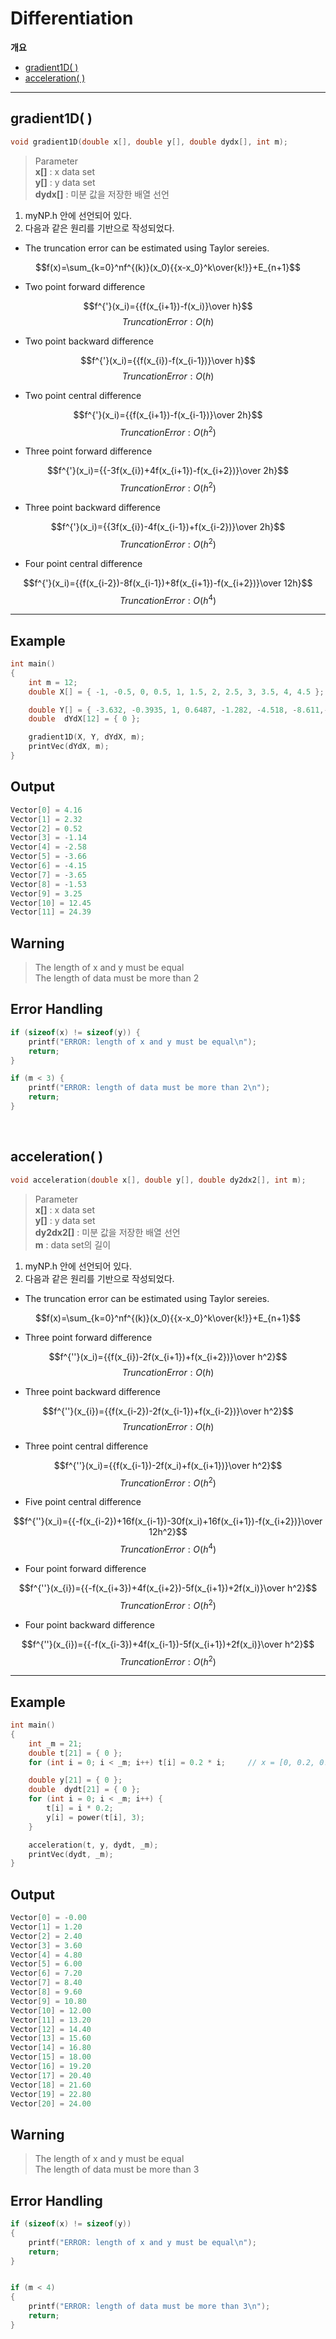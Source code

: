# Differentiation<br>

**개요**<br>
* [gradient1D( )]()<br>
* [acceleration( )]()<br>


<hr>

## gradient1D( )<br>

```c
void gradient1D(double x[], double y[], double dydx[], int m);
```
>Parameter<br>
**x[]** : x data set <br>
**y[]** : y data set <br>
**dydx[]** : 미분 값을 저장한 배열 선언 <br>

1. myNP.h 안에 선언되어 있다.
2. 다음과 같은 원리를 기반으로 작성되었다.<br>

* The truncation error can be estimated using Taylor sereies.

$$f(x)=\sum_{k=0}^nf^{(k)}(x_0){{x-x_0}^k\over{k!}}+E_{n+1}$$

* Two point forward difference

$$f^{'}(x_i)={{f(x_{i+1})-f(x_i)}\over h}$$
$$Truncation Error:O(h)$$

* Two point backward difference

$$f^{'}(x_i)={{f(x_{i})-f(x_{i-1})}\over h}$$
$$Truncation Error:O(h)$$

* Two point central difference

$$f^{'}(x_i)={{f(x_{i+1})-f(x_{i-1})}\over 2h}$$
$$Truncation Error:O(h^2)$$

* Three point forward difference

$$f^{'}(x_i)={{-3f(x_{i})+4f(x_{i+1})-f(x_{i+2})}\over 2h}$$
$$Truncation Error:O(h^2)$$

* Three point backward difference

$$f^{'}(x_i)={{3f(x_{i})-4f(x_{i-1})+f(x_{i-2})}\over 2h}$$
$$Truncation Error:O(h^2)$$

* Four point central difference

$$f^{'}(x_i)={{f(x_{i-2})-8f(x_{i-1})+8f(x_{i+1})-f(x_{i+2})}\over 12h}$$
$$Truncation Error:O(h^4)$$
    


<hr>

## Example <br>
```c++
int main()
{
    int m = 12;
    double X[] = { -1, -0.5, 0, 0.5, 1, 1.5, 2, 2.5, 3, 3.5, 4, 4.5 };

    double Y[] = { -3.632, -0.3935, 1, 0.6487, -1.282, -4.518, -8.611,-12.82,-15.91,-15.88,-9.402,9.017 };
    double  dYdX[12] = { 0 };

    gradient1D(X, Y, dYdX, m);
    printVec(dYdX, m);
}
```

## Output <br>
```c
Vector[0] = 4.16
Vector[1] = 2.32
Vector[2] = 0.52
Vector[3] = -1.14
Vector[4] = -2.58
Vector[5] = -3.66
Vector[6] = -4.15
Vector[7] = -3.65
Vector[8] = -1.53
Vector[9] = 3.25
Vector[10] = 12.45
Vector[11] = 24.39
```

## Warning
>The length of x and y must be equal<br>
The length of data must be more than 2

## Error Handling
```c
if (sizeof(x) != sizeof(y)) {
	printf("ERROR: length of x and y must be equal\n");
	return;
}

if (m < 3) {
	printf("ERROR: length of data must be more than 2\n");
	return;
}
```
<br>

## acceleration( )<br>

```c
void acceleration(double x[], double y[], double dy2dx2[], int m);
```
>Parameter<br>
**x[]** : x data set <br>
**y[]** : y data set <br>
**dy2dx2[]** : 미분 값을 저장한 배열 선언 <br>
**m** : data set의 길이

1. myNP.h 안에 선언되어 있다.
2. 다음과 같은 원리를 기반으로 작성되었다.<br>

* The truncation error can be estimated using Taylor sereies.

$$f(x)=\sum_{k=0}^nf^{(k)}(x_0){{x-x_0}^k\over{k!}}+E_{n+1}$$


* Three point forward difference

$$f^{''}(x_i)={{f(x_{i})-2f(x_{i+1})+f(x_{i+2})}\over h^2}$$
$$Truncation Error:O(h)$$

* Three point backward difference

$$f^{''}(x_{i})={{f(x_{i-2})-2f(x_{i-1})+f(x_{i-2})}\over h^2}$$
$$Truncation Error:O(h)$$

* Three point central difference

$$f^{''}(x_i)={{f(x_{i-1})-2f(x_i)+f(x_{i+1})}\over h^2}$$
$$Truncation Error:O(h^2)$$

* Five point central difference
  
$$f^{''}(x_i)={{-f(x_{i-2})+16f(x_{i-1})-30f(x_i)+16f(x_{i+1})-f(x_{i+2})}\over 12h^2}$$
$$Truncation Error:O(h^4)$$

* Four point forward difference

$$f^{''}(x_{i})={{-f(x_{i+3})+4f(x_{i+2})-5f(x_{i+1})+2f(x_i)}\over h^2}$$
$$Truncation Error:O(h^2)$$

* Four point backward difference

$$f^{''}(x_{i})={{-f(x_{i-3})+4f(x_{i-1})-5f(x_{i+1})+2f(x_i)}\over h^2}$$
$$Truncation Error:O(h^2)$$
    


<hr>

## Example <br>
```c++
int main()
{
    int _m = 21;
    double t[21] = { 0 };
    for (int i = 0; i < _m; i++) t[i] = 0.2 * i;     // x = [0, 0.2, 0.4, ... 3.6, 3.8, 4]

    double y[21] = { 0 };
    double  dydt[21] = { 0 };
	for (int i = 0; i < _m; i++) {
		t[i] = i * 0.2;
		y[i] = power(t[i], 3);
	}

	acceleration(t, y, dydt, _m);
	printVec(dydt, _m);
}
```

## Output <br>
```c
Vector[0] = -0.00
Vector[1] = 1.20
Vector[2] = 2.40
Vector[3] = 3.60
Vector[4] = 4.80
Vector[5] = 6.00
Vector[6] = 7.20
Vector[7] = 8.40
Vector[8] = 9.60
Vector[9] = 10.80
Vector[10] = 12.00
Vector[11] = 13.20
Vector[12] = 14.40
Vector[13] = 15.60
Vector[14] = 16.80
Vector[15] = 18.00
Vector[16] = 19.20
Vector[17] = 20.40
Vector[18] = 21.60
Vector[19] = 22.80
Vector[20] = 24.00
```

## Warning
>The length of x and y must be equal<br>
The length of data must be more than 3

## Error Handling
```c
if (sizeof(x) != sizeof(y)) 
{
	printf("ERROR: length of x and y must be equal\n");
	return;
}


if (m < 4) 
{
	printf("ERROR: length of data must be more than 3\n");
	return;
}
```
<br>
